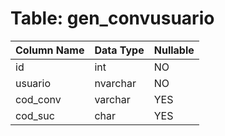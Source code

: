 # Table: gen_convusuario

| Column Name | Data Type | Nullable |
|-------------|-----------|----------|
| id | int | NO |
| usuario | nvarchar | NO |
| cod_conv | varchar | YES |
| cod_suc | char | YES |
